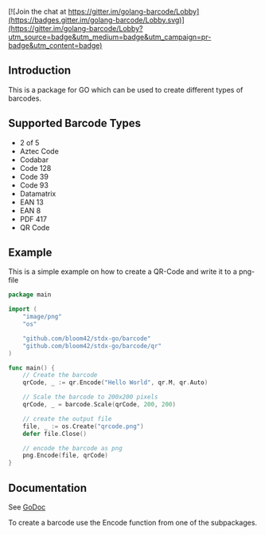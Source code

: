 [![Join the chat at https://gitter.im/golang-barcode/Lobby](https://badges.gitter.im/golang-barcode/Lobby.svg)](https://gitter.im/golang-barcode/Lobby?utm_source=badge&utm_medium=badge&utm_campaign=pr-badge&utm_content=badge)

## Introduction ##

This is a package for GO which can be used to create different types of barcodes.

## Supported Barcode Types ##
* 2 of 5
* Aztec Code
* Codabar
* Code 128
* Code 39
* Code 93
* Datamatrix
* EAN 13
* EAN 8
* PDF 417
* QR Code

## Example ##

This is a simple example on how to create a QR-Code and write it to a png-file
```go
package main

import (
	"image/png"
	"os"

	"github.com/bloom42/stdx-go/barcode"
	"github.com/bloom42/stdx-go/barcode/qr"
)

func main() {
	// Create the barcode
	qrCode, _ := qr.Encode("Hello World", qr.M, qr.Auto)

	// Scale the barcode to 200x200 pixels
	qrCode, _ = barcode.Scale(qrCode, 200, 200)

	// create the output file
	file, _ := os.Create("qrcode.png")
	defer file.Close()

	// encode the barcode as png
	png.Encode(file, qrCode)
}
```

## Documentation ##
See [GoDoc](https://godoc.org/github.com/bloom42/stdx-go/barcode)

To create a barcode use the Encode function from one of the subpackages.
